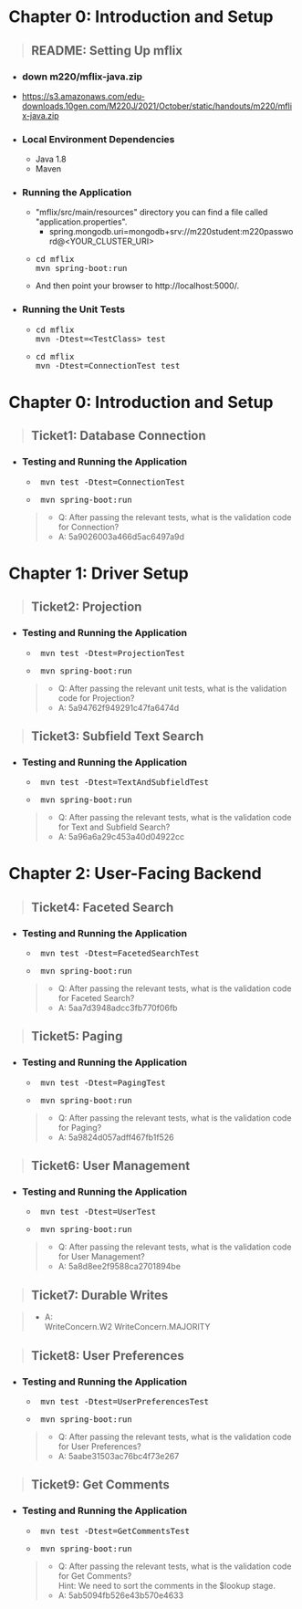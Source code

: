 # Chapter 0: Introduction and Setup

> ## README: Setting Up mflix

* ### down m220/mflix-java.zip
* https://s3.amazonaws.com/edu-downloads.10gen.com/M220J/2021/October/static/handouts/m220/mflix-java.zip
* ### Local Environment Dependencies
    * Java 1.8
    * Maven

* ### Running the Application
    * "mflix/src/main/resources" directory you can find a file called "application.properties".
        * spring.mongodb.uri=mongodb+srv://m220student:m220password@<YOUR_CLUSTER_URI>
    * <pre>cd mflix
      mvn spring-boot:run</pre>
    * And then point your browser to http://localhost:5000/.

* ### Running the Unit Tests
    * <pre>cd mflix
      mvn -Dtest=&lt;TestClass&gt; test</pre>
    * <pre>cd mflix
      mvn -Dtest=ConnectionTest test</pre>

# Chapter 0: Introduction and Setup

> ## Ticket1: Database Connection
* ### Testing and Running the Application 
    * <pre> mvn test -Dtest=ConnectionTest</pre>
    * <pre> mvn spring-boot:run</pre>
    >* Q: After passing the relevant tests, what is the validation code for Connection?
    >* A: 5a9026003a466d5ac6497a9d


# Chapter 1: Driver Setup

> ## Ticket2: Projection
* ### Testing and Running the Application
    * <pre> mvn test -Dtest=ProjectionTest</pre>
    * <pre> mvn spring-boot:run</pre>
    >* Q: After passing the relevant unit tests, what is the validation code for Projection?
    >* A: 5a94762f949291c47fa6474d


> ## Ticket3: Subfield Text Search
* ### Testing and Running the Application
    * <pre> mvn test -Dtest=TextAndSubfieldTest</pre>
    * <pre> mvn spring-boot:run</pre>
  >* Q: After passing the relevant tests, what is the validation code for Text and Subfield Search?
  >* A: 5a96a6a29c453a40d04922cc 


# Chapter 2: User-Facing Backend

> ## Ticket4: Faceted Search
* ### Testing and Running the Application
  * <pre> mvn test -Dtest=FacetedSearchTest</pre>
  * <pre> mvn spring-boot:run</pre>
  >* Q: After passing the relevant tests, what is the validation code for Faceted Search?
  >* A: 5aa7d3948adcc3fb770f06fb 

> ## Ticket5: Paging
* ### Testing and Running the Application
  * <pre> mvn test -Dtest=PagingTest</pre>
  * <pre> mvn spring-boot:run</pre>
  >* Q: After passing the relevant tests, what is the validation code for Paging?
  >* A: 5a9824d057adff467fb1f526

> ## Ticket6: User Management
* ### Testing and Running the Application
  * <pre> mvn test -Dtest=UserTest</pre>
  * <pre> mvn spring-boot:run</pre>
  >* Q: After passing the relevant tests, what is the validation code for User Management?
  >* A: 5a8d8ee2f9588ca2701894be

> ## Ticket7: Durable Writes

  >* A:   
      WriteConcern.W2
      WriteConcern.MAJORITY

> ## Ticket8: User Preferences
* ### Testing and Running the Application
  * <pre> mvn test -Dtest=UserPreferencesTest</pre>
  * <pre> mvn spring-boot:run</pre>
  >* Q: After passing the relevant tests, what is the validation code for User Preferences?
  >* A: 5aabe31503ac76bc4f73e267

> ## Ticket9: Get Comments
* ### Testing and Running the Application
  * <pre> mvn test -Dtest=GetCommentsTest</pre>
  * <pre> mvn spring-boot:run</pre>
  >* Q: After passing the relevant tests, what is the validation code for Get Comments?  
Hint: We need to sort the comments in the $lookup stage.  
  >* A: 5ab5094fb526e43b570e4633


